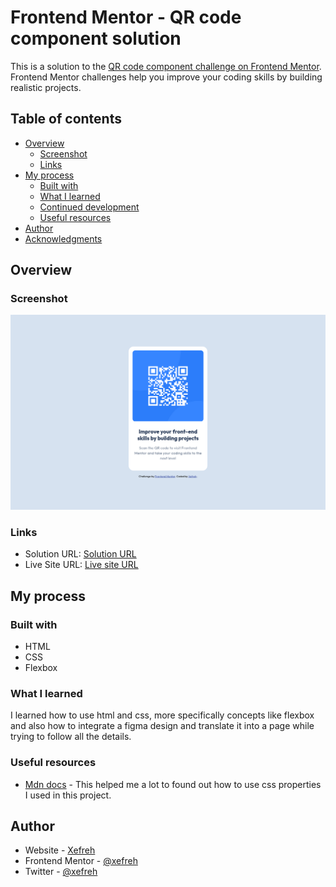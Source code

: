 # Frontend Mentor - QR code component solution

This is a solution to the [QR code component challenge on Frontend Mentor](https://www.frontendmentor.io/challenges/qr-code-component-iux_sIO_H). Frontend Mentor challenges help you improve your coding skills by building realistic projects.

## Table of contents

- [Overview](#overview)
  - [Screenshot](#screenshot)
  - [Links](#links)
- [My process](#my-process)
  - [Built with](#built-with)
  - [What I learned](#what-i-learned)
  - [Continued development](#continued-development)
  - [Useful resources](#useful-resources)
- [Author](#author)
- [Acknowledgments](#acknowledgments)

## Overview

### Screenshot

![](./preview.png)

### Links

- Solution URL: [Solution URL](https://www.frontendmentor.io/solutions/qr-code-component-using-flexbox-iuPwy7KbnT)
- Live Site URL: [Live site URL](https://xefreh.github.io/qrcode-component/)

## My process

### Built with

- HTML
- CSS
- Flexbox

### What I learned

I learned how to use html and css, more specifically concepts like flexbox and also how to integrate a figma design and translate it into a page while trying to follow all the details.

### Useful resources

- [Mdn docs](https://developer.mozilla.org/fr/) - This helped me a lot to found out how to use css properties I used in this project.

## Author

- Website - [Xefreh](https://www.your-site.com)
- Frontend Mentor - [@xefreh](https://www.frontendmentor.io/profile/xefreh)
- Twitter - [@xefreh](https://www.twitter.com/xefreh)
